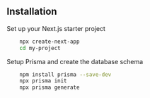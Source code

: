 ## Installation

Set up your Next.js starter project

```bash
    npx create-next-app
    cd my-project
```

Setup Prisma and create the database schema

```bash
    npm install prisma --save-dev
    npx prisma init
    npx prisma generate
```
